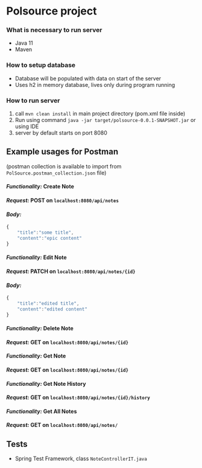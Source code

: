 # Polsource project

### What is necessary to run server
- Java 11
- Maven

### How to setup database
- Database will be populated with data on start of the server
- Uses h2 in memory database, lives only during program running

### How to run server
1. call ```mvn clean install``` in main project directory (pom.xml file inside)
2. Run using command ```java -jar target/polsource-0.0.1-SNAPSHOT.jar``` or using IDE
3. server by default starts on port 8080

## Example usages for Postman
(postman collection is available to import from `PolSource.postman_collection.json` file)
#### _Functionality:_ Create Note
#### _Request:_ POST on `localhost:8080/api/notes`
#### _Body:_
```javascript
{
    "title":"some title",
    "content":"epic content"
}
```
#### _Functionality:_  Edit Note
#### _Request:_ PATCH on `localhost:8080/api/notes/{id}`
#### _Body:_
```javascript
{
    "title":"edited title",
    "content":"edited content"
}
```
#### _Functionality:_ Delete Note
#### _Request:_ GET on `localhost:8080/api/notes/{id}`

#### _Functionality:_ Get Note
#### _Request:_ GET on `localhost:8080/api/notes/{id}`

#### _Functionality:_ Get Note History
#### _Request:_ GET on `localhost:8080/api/notes/{id}/history`

#### _Functionality:_ Get All Notes
#### _Request:_ GET on `localhost:8080/api/notes/`

## Tests
* Spring Test Framework, class ```NoteControllerIT.java```